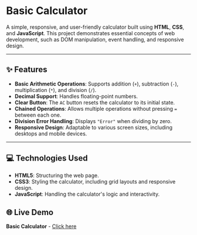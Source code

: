 # Basic Calculator

A simple, responsive, and user-friendly calculator built using **HTML**, **CSS**, and **JavaScript**. This project demonstrates essential concepts of web development, such as DOM manipulation, event handling, and responsive design.

---

## ✨ Features
- **Basic Arithmetic Operations**: Supports addition (`+`), subtraction (`-`), multiplication (`*`), and division (`/`).
- **Decimal Support**: Handles floating-point numbers.
- **Clear Button**: The `AC` button resets the calculator to its initial state.
- **Chained Operations**: Allows multiple operations without pressing `=` between each one.
- **Division Error Handling**: Displays `"Error"` when dividing by zero.
- **Responsive Design**: Adaptable to various screen sizes, including desktops and mobile devices.

---

## 💻 Technologies Used
- **HTML5**: Structuring the web page.
- **CSS3**: Styling the calculator, including grid layouts and responsive design.
- **JavaScript**: Handling the calculator's logic and interactivity.

## 🌐 Live Demo
   **Basic Calculator** - [Click here](https://rakesh-tn.github.io/basicCalculator/Index.html)